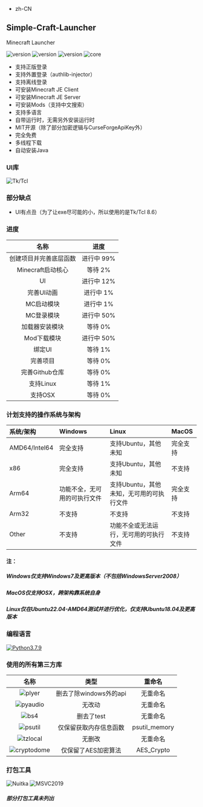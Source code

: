 - zh-CN
## Simple-Craft-Launcher
Minecraft Launcher 

![version](https://img.shields.io/badge/release-None-green)
![version](https://img.shields.io/badge/snapshot-None-yellow)
![version](https://img.shields.io/badge/dev-0.0.1-red)
![core](https://img.shields.io/badge/Core-0.0.1-green)

- 支持正版登录
- 支持外置登录（authlib-injector）
- 支持离线登录
- 可安装Minecraft JE Client
- 可安装Minecraft JE Server
- 可安装Mods（支持中文搜索）
- 支持多语言
- 自带运行时，无需另外安装运行时
- MIT开源（除了部分加密逻辑与CurseForgeApiKey外）
- 完全免费
- 多线程下载
- 自动安装Java

### UI库
![Tk/Tcl](https://img.shields.io/badge/Tk%20Tcl-8.6-red)

### 部分缺点
- UI有点丑（为了让exe尽可能的小，所以使用的是Tk/Tcl 8.6）

### 进度
| 名称 | 进度 |
|:------:|:------:|
| 创建项目并完善底层函数 | 进行中 99% |
| Minecraft启动核心 | 等待 2% |
| UI | 进行中 12% |
| 完善UI动画 | 进行中 1% |
| MC启动模块 | 进行中 1% |
| MC登录模块 | 进行中 50% |
| 加载器安装模块 | 等待 0% |
| Mod下载模块 | 进行中 50% |
| 绑定UI | 等待 1% |
| 完善项目 | 等待 0% |
| 完善Github仓库 | 等待 0% |
| 支持Linux | 等待 1% |
| 支持OSX | 等待 0% |

### 计划支持的操作系统与架构
| 系统/架构 | Windows | Linux | MacOS |
| :----- | :-----  | :----- | :----- |
| AMD64/Intel64 | 完全支持 | 支持Ubuntu，其他未知 | 完全支持 | 
| x86 | 完全支持 | 支持Ubuntu，其他未知 | 不支持 |
| Arm64 | 功能不全，无可用的可执行文件 | 支持Ubuntu，其他未知，无可用的可执行文件 | 完全支持 |
| Arm32 | 不支持 | 不支持 | 不支持 | 功能不全或无法运行，无可用的可执行文件 |
| Other | 不支持 | 功能不全或无法运行，无可用的可执行文件 | 不支持 |
#### 注：
##### Windows仅支持Windows7及更高版本（不包括WindowsServer2008）
##### MacOS仅支持OSX，跨架构靠系统自身
##### Linux仅在Ubuntu22.04-AMD64测试并进行优化，仅支持Ubuntu18.04及更高版本

### 编程语言
<a href="https://www.python.org/downloads/release/python-379/">
  <img src="https://img.shields.io/badge/Python_3.7.9_x86-3d7aab?style=for-the-badge&logo=python&logoColor=ffffff" alt="Python3.7.9">
</a>


### 使用的所有第三方库
| 名称 | 类型 | 重命名 |
| :-----: | :-----: | :-----: |
| ![plyer](https://img.shields.io/badge/plyer-2.1.0-green) | 删去了除windows外的api | 无重命名 |
| ![pyaudio](https://img.shields.io/badge/pyaudio-0.2.13-green) | 无改动 | 无重命名 |
| ![bs4](https://img.shields.io/badge/BeautifulSoup4-4.12.2-green) | 删去了test | 无重命名 |
| ![psutil](https://img.shields.io/badge/psutil-5.9.5-green) | 仅保留获取内存信息函数 | psutil_memory |
| ![tzlocal](https://img.shields.io/badge/tzlocal-5.1-green) | 无删改 | 无重命名 |
| ![cryptodome](https://img.shields.io/badge/PyCryptoDome-3.19.0-green) | 仅保留了AES加密算法 | AES_Crypto |

### 打包工具
![Nuitka](https://img.shields.io/badge/Nuitka-1.8.6-green)
![MSVC2019](https://img.shields.io/badge/MSVC_2019_x86-14.29.30133-green)
##### 部分打包工具未列出
